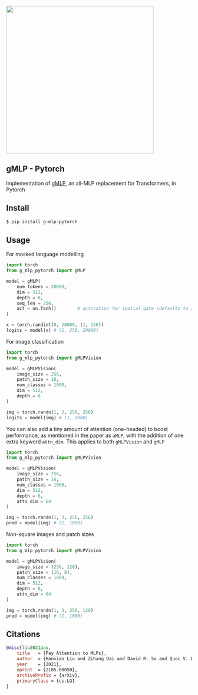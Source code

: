 <img src="./gmlp.png" width="400px"></img>

## gMLP - Pytorch

Implementation of <a href="https://arxiv.org/abs/2105.08050">gMLP</a>, an all-MLP replacement for Transformers, in Pytorch

## Install

```bash
$ pip install g-mlp-pytorch
```

## Usage

For masked language modelling

```python
import torch
from g_mlp_pytorch import gMLP

model = gMLP(
    num_tokens = 20000,
    dim = 512,
    depth = 6,
    seq_len = 256,
    act = nn.Tanh()        # activation for spatial gate (defaults to identity)
)

x = torch.randint(0, 20000, (1, 256))
logits = model(x) # (1, 256, 20000)
```

For image classification

```python
import torch
from g_mlp_pytorch import gMLPVision

model = gMLPVision(
    image_size = 256,
    patch_size = 16,
    num_classes = 1000,
    dim = 512,
    depth = 6
)

img = torch.randn(1, 3, 256, 256)
logits = model(img) # (1, 1000)
```

You can also add a tiny amount of attention (one-headed) to boost performance, as mentioned in the paper as `aMLP`, with the addition of one extra keyword `attn_dim`. This applies to both `gMLPVision` and `gMLP`

```python
import torch
from g_mlp_pytorch import gMLPVision

model = gMLPVision(
    image_size = 256,
    patch_size = 16,
    num_classes = 1000,
    dim = 512,
    depth = 6,
    attn_dim = 64
)

img = torch.randn(1, 3, 256, 256)
pred = model(img) # (1, 1000)
```

Non-square images and patch sizes

```python
import torch
from g_mlp_pytorch import gMLPVision

model = gMLPVision(
    image_size = (256, 128),
    patch_size = (16, 8),
    num_classes = 1000,
    dim = 512,
    depth = 6,
    attn_dim = 64
)

img = torch.randn(1, 3, 256, 128)
pred = model(img) # (1, 1000)
```

## Citations

```bibtex
@misc{liu2021pay,
    title   = {Pay Attention to MLPs}, 
    author  = {Hanxiao Liu and Zihang Dai and David R. So and Quoc V. Le},
    year    = {2021},
    eprint  = {2105.08050},
    archivePrefix = {arXiv},
    primaryClass = {cs.LG}
}
```
